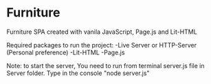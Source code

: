 # Furniture
 Furniture SPA created with vanila JavaScript, Page.js and Lit-HTML
 
 Required packages to run the project:
 -Live Server or HTTP-Server (Personal preference)
 -Lit-HTML
 -Page.js

Note: to start the server, You need to run from terminal server.js file in Server folder. Type in the console "node server.js" 
